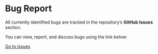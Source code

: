 # Bug Report

All currently identified bugs are tracked in the repository’s **GitHub Issues** section.

You can view, report, and discuss bugs using the link below:

[Go to Issues](https://github.com/rirron/Photo-Galley-PZ-Mono/issues)

